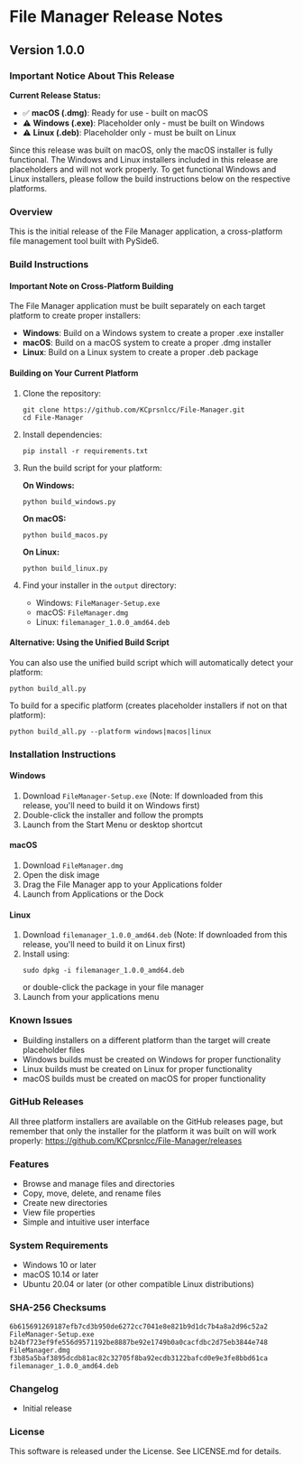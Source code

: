 # File Manager Release Notes

## Version 1.0.0

### Important Notice About This Release
**Current Release Status:**
- ✅ **macOS (.dmg)**: Ready for use - built on macOS
- ⚠️ **Windows (.exe)**: Placeholder only - must be built on Windows
- ⚠️ **Linux (.deb)**: Placeholder only - must be built on Linux

Since this release was built on macOS, only the macOS installer is fully functional. The Windows and Linux installers included in this release are placeholders and will not work properly. To get functional Windows and Linux installers, please follow the build instructions below on the respective platforms.

### Overview
This is the initial release of the File Manager application, a cross-platform file management tool built with PySide6.

### Build Instructions

#### Important Note on Cross-Platform Building
The File Manager application must be built separately on each target platform to create proper installers:

- **Windows**: Build on a Windows system to create a proper .exe installer
- **macOS**: Build on a macOS system to create a proper .dmg installer
- **Linux**: Build on a Linux system to create a proper .deb package

#### Building on Your Current Platform

1. Clone the repository:
   ```
   git clone https://github.com/KCprsnlcc/File-Manager.git
   cd File-Manager
   ```

2. Install dependencies:
   ```
   pip install -r requirements.txt
   ```

3. Run the build script for your platform:

   **On Windows:**
   ```
   python build_windows.py
   ```

   **On macOS:**
   ```
   python build_macos.py
   ```

   **On Linux:**
   ```
   python build_linux.py
   ```

4. Find your installer in the `output` directory:
   - Windows: `FileManager-Setup.exe`
   - macOS: `FileManager.dmg`
   - Linux: `filemanager_1.0.0_amd64.deb`

#### Alternative: Using the Unified Build Script

You can also use the unified build script which will automatically detect your platform:
```
python build_all.py
```

To build for a specific platform (creates placeholder installers if not on that platform):
```
python build_all.py --platform windows|macos|linux
```

### Installation Instructions

#### Windows
1. Download `FileManager-Setup.exe` (Note: If downloaded from this release, you'll need to build it on Windows first)
2. Double-click the installer and follow the prompts
3. Launch from the Start Menu or desktop shortcut

#### macOS
1. Download `FileManager.dmg`
2. Open the disk image
3. Drag the File Manager app to your Applications folder
4. Launch from Applications or the Dock

#### Linux
1. Download `filemanager_1.0.0_amd64.deb` (Note: If downloaded from this release, you'll need to build it on Linux first)
2. Install using:
   ```
   sudo dpkg -i filemanager_1.0.0_amd64.deb
   ```
   or double-click the package in your file manager
3. Launch from your applications menu

### Known Issues
- Building installers on a different platform than the target will create placeholder files
- Windows builds must be created on Windows for proper functionality
- Linux builds must be created on Linux for proper functionality
- macOS builds must be created on macOS for proper functionality

### GitHub Releases
All three platform installers are available on the GitHub releases page, but remember that only the installer for the platform it was built on will work properly:
https://github.com/KCprsnlcc/File-Manager/releases

### Features

- Browse and manage files and directories
- Copy, move, delete, and rename files
- Create new directories
- View file properties
- Simple and intuitive user interface

### System Requirements

- Windows 10 or later
- macOS 10.14 or later
- Ubuntu 20.04 or later (or other compatible Linux distributions)

### SHA-256 Checksums

```
6b615691269187efb7cd3b950de6272cc7041e8e821b9d1dc7b4a8a2d96c52a2  FileManager-Setup.exe
b24bf723ef9fe556d9571192be8887be92e1749b0a0cacfdbc2d75eb3844e748  FileManager.dmg
f3b85a5baf3895dcdb81ac82c32705f8ba92ecdb3122bafcd0e9e3fe8bbd61ca  filemanager_1.0.0_amd64.deb
```

### Changelog

- Initial release

### License

This software is released under the License. See LICENSE.md for details.